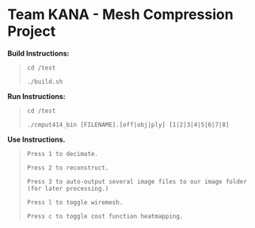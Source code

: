# Team KANA - Mesh Compression Project

**Build Instructions:**

  > `cd /test`
  >
  > `./build.sh`

**Run Instructions:**

  > `cd /test`
  >
  > `./cmput414_bin [FILENAME].[off|obj|ply] [1|2|3|4|5|6|7|8]`

**Use Instructions.**

  > `Press 1 to decimate.`
  >
  > `Press 2 to reconstruct.`
  >
  > `Press 3 to auto-output several image files to our image folder (for later processing.)`
  >
  > `Press l to toggle wiremesh.`
  >
  > `Press c to toggle cost function heatmapping.`
